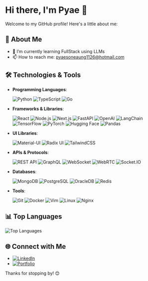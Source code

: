 # Hi there, I'm Pyae 👋

Welcome to my GitHub profile! Here's a little about me:

## 🚀 About Me
- 🌱 I’m currently learning FullStack using LLMs
- 📫 How to reach me: pyaesoneaung1126@hotmail.com

## 🛠️ Technologies & Tools

- **Programming Languages**:  
  <p>
    <img src="https://img.shields.io/badge/-Python-3776AB?style=flat-square&logo=python&logoColor=white" alt="Python" />
    <img src="https://img.shields.io/badge/-TypeScript-007ACC?style=flat-square&logo=typescript&logoColor=white" alt="TypeScript" />
    <img src="https://img.shields.io/badge/-Go-00ADD8?style=flat-square&logo=go&logoColor=white" alt="Go" />
  </p>

- **Frameworks & Libraries**:  
  <p>
    <img src="https://img.shields.io/badge/-React-61DAFB?style=flat-square&logo=react&logoColor=white" alt="React" />
    <img src="https://img.shields.io/badge/-Node.js-339933?style=flat-square&logo=node.js&logoColor=white" alt="Node.js" />
    <img src="https://img.shields.io/badge/-Next.js-000000?style=flat-square&logo=next.js&logoColor=white" alt="Next.js" />
    <img src="https://img.shields.io/badge/-FastAPI-009688?style=flat-square&logo=fastapi&logoColor=white" alt="FastAPI" />
    <img src="https://img.shields.io/badge/-OpenAI-412991?style=flat-square&logo=openai&logoColor=white" alt="OpenAI" />
    <img src="https://img.shields.io/badge/-LangChain-000000?style=flat-square&logo=langchain&logoColor=white" alt="LangChain" />
    <img src="https://img.shields.io/badge/-TensorFlow-FF6F00?style=flat-square&logo=tensorflow&logoColor=white" alt="TensorFlow" />
    <img src="https://img.shields.io/badge/-PyTorch-EE4C2C?style=flat-square&logo=pytorch&logoColor=white" alt="PyTorch" />
    <img src="https://img.shields.io/badge/-Hugging%20Face-FFD54F?style=flat-square&logo=huggingface&logoColor=black" alt="Hugging Face" />
    <img src="https://img.shields.io/badge/-Pandas-150458?style=flat-square&logo=pandas&logoColor=white" alt="Pandas" />
  </p>

- **UI Libraries**:  
  <p>
    <img src="https://img.shields.io/badge/-Material--UI-0081CB?style=flat-square&logo=mui&logoColor=white" alt="Material-UI" />
    <img src="https://img.shields.io/badge/-Radix%20UI-000000?style=flat-square&logo=radixui&logoColor=white" alt="Radix UI" />
    <img src="https://img.shields.io/badge/-TailwindCSS-06B6D4?style=flat-square&logo=tailwindcss&logoColor=white" alt="TailwindCSS" />
  </p>

- **APIs & Protocols**:  
  <p>
    <img src="https://img.shields.io/badge/-REST%20API-02569B?style=flat-square&logo=rest&logoColor=white" alt="REST API" />
    <img src="https://img.shields.io/badge/-GraphQL-E10098?style=flat-square&logo=graphql&logoColor=white" alt="GraphQL" />
    <img src="https://img.shields.io/badge/-WebSocket-010101?style=flat-square&logo=websocket&logoColor=white" alt="WebSocket" />
    <img src="https://img.shields.io/badge/-WebRTC-333333?style=flat-square&logo=webrtc&logoColor=white" alt="WebRTC" />
    <img src="https://img.shields.io/badge/-Socket.IO-010101?style=flat-square&logo=socket.io&logoColor=white" alt="Socket.IO" />
  </p>

- **Databases**:  
  <p>
    <img src="https://img.shields.io/badge/-MongoDB-47A248?style=flat-square&logo=mongodb&logoColor=white" alt="MongoDB" />
    <img src="https://img.shields.io/badge/-PostgreSQL-336791?style=flat-square&logo=postgresql&logoColor=white" alt="PostgreSQL" />
    <img src="https://img.shields.io/badge/-OracleDB-F80000?style=flat-square&logo=oracle&logoColor=white" alt="OracleDB" />
    <img src="https://img.shields.io/badge/-Redis-DC382D?style=flat-square&logo=redis&logoColor=white" alt="Redis" />
  </p>

- **Tools**:  
  <p>
    <img src="https://img.shields.io/badge/-Git-F05032?style=flat-square&logo=git&logoColor=white" alt="Git" />
    <img src="https://img.shields.io/badge/-Docker-2496ED?style=flat-square&logo=docker&logoColor=white" alt="Docker" />
    <img src="https://img.shields.io/badge/-Vim-019733?style=flat-square&logo=vim&logoColor=white" alt="Vim" />
    <img src="https://img.shields.io/badge/-Linux-FCC624?style=flat-square&logo=linux&logoColor=black" alt="Linux" />
    <img src="https://img.shields.io/badge/-Nginx-009639?style=flat-square&logo=nginx&logoColor=white" alt="Nginx" />
  </p>

## 📊 Top Languages
![Top Languages](https://github-readme-stats-git-master-joizs-projects.vercel.app/api/top-langs/?username=JoiZs&count_private=true&layout=compact&theme=radical)

## 🌐 Connect with Me
- [![LinkedIn](https://img.shields.io/badge/-LinkedIn-0077B5?style=flat-square&logo=linkedin&logoColor=white)](https://www.linkedin.com/in/psa24/)
- [![Portfolio](https://img.shields.io/badge/-Portfolio-000000?style=flat-square&logo=google-chrome&logoColor=white)](https://pyaesoneaung.com)

Thanks for stopping by! 😊